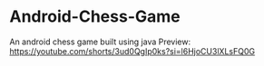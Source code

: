# Android-Chess-Game
An android chess game built using java 
Preview: https://youtube.com/shorts/3ud0QgIp0ks?si=l6HjoCU3lXLsFQ0G
